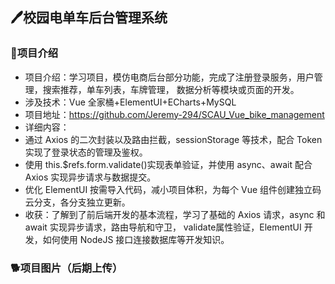 ## 🖊校园电单车后台管理系统

### 🐶项目介绍
- 项目介绍：学习项目，模仿电商后台部分功能，完成了注册登录服务，用户管理，搜索推荐，单车列表，车牌管理，
  数据分析等模块或页面的开发。
- 涉及技术：Vue 全家桶+ElementUI+ECharts+MySQL
- 项目地址：https://github.com/Jeremy-294/SCAU_Vue_bike_management
- 详细内容：
 - 通过 Axios 的二次封装以及路由拦截，sessionStorage 等技术，配合 Token 实现了登录状态的管理及鉴权。
 - 使用 this.$refs.form.validate()实现表单验证，并使用 async、await 配合 Axios 实现异步请求与数据提交。
 - 优化 ElementUI 按需导入代码，减小项目体积，为每个 Vue 组件创建独立码云分支，各分支独立更新。
- 收获：了解到了前后端开发的基本流程，学习了基础的 Axios 请求，async 和 await 实现异步请求，路由导航和守卫，
  validate属性验证，ElementUI 开发，如何使用 NodeJS 接口连接数据库等开发知识。

### 🐕项目图片（后期上传）
